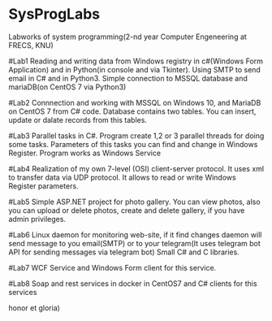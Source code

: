 # SysProgLabs
Labworks of system programming(2-nd year Computer Engeneering at FRECS, KNU)

#Lab1
Reading and writing data from Windows registry in c#(Windows Form Application) and in Python(in console and via Tkinter). Using SMTP to send email in C# and in Python3. Simple connection to MSSQL database and mariaDB(on CentOS 7 via Python3)

#Lab2
Connnection and working with MSSQL on Windows 10, and MariaDB on CentOS 7 from C# code. Database contains two tables. You can insert, update or dalate records from this tables.

#Lab3
Parallel tasks in C#. Program create 1,2 or 3 parallel threads for doing some tasks. Parameters of this tasks you can find and change in Windows Register. Program works as Windows Service 

#Lab4
Realization of my own 7-level (OSI) client-server protocol. It uses xml to transfer data via UDP protocol. It allows to read or write Windows Register parameters.

#Lab5
Simple ASP.NET project for photo gallery. You can view photos, also you can upload or delete photos, create and delete gallery, if you have admin privileges.

#Lab6
Linux daemon for monitoring web-site, if it find changes daemon will send message to you email(SMTP) or to your telegram(It uses telegram bot API for sending messages via telegram bot)
Small C# and C libraries.

#Lab7
WCF Service and Windows Form client for this service.

#Lab8
Soap and rest services in docker in CentOS7 and C# clients for this services

honor et gloria)
